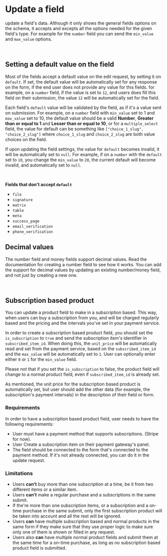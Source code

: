 # Update a field

update a field's data. Although it only shows the general fields options on the schema, it accepts and excepts all the options needed for the given field's type. For example for the `number` field you can send the `min_value` and `max_value` options.

<br>

## Setting a default value on the field

Most of the fields accept a default value on the edit request, by setting it on `default`. If set, the default value will be automatically set for any response on the form, if the end user does not provide any value for this fields. for example, on a `number` field, if the value is set to `12`, and users does fill this field on their submission, the value `12` will be automatically set for the field.

Each field's `default` value will be validated by the field, as if it's a value sent on submission. For example, on a `number` field with `min_value` set to 1 and `max_value` set to 10, the default value should be a valid **Number**, **Greater than or equal to 1** and **Lesser than or equal to 10**, or for a `multiple_select` field, the value for default can be something like `["choice_1_slug", "choice_2_slug"]` where `choice_1_slug` and `choice_2_slug` are both value choices on the field.

If upon updating the field settings, the value for `default` becomes invalid, it will be automatically set to `null`. For example, if on a `number` with the `default` set to `10`, you change the `min_value` to `20`, the current default will become invalid, and automatically set to `null`.

<br/>

**Fields that don't accept `default`**

- `file`
- `signature`
- `matrix`
- `table`
- `meta`
- `success_page`
- `email_verification`
- `phone_verification`

## Decimal values

The number field and money fields support decimal values. Read the documentation for creating a number field to see how it works.
You can add the support for decimal values by updating an existing number/money field, and not just by creating a new one.

<br/>

## Subscription based product

You can update a product field to make in a subscription based. This way, when users can buy a subscription from you, and will be charged regularly based and the pricing and the intervals you've set in your payment service.

In order to create a subscription based product field, you should set the `is_subscription` to `true` and send the subscription item's identifier in `subscribed_item_id`. When doing this, the `unit_price` will be automatically read and set from the payment service, based on the `subscribed_item_id` and the `max_value` will be automatically set to `1`. User can optionally enter either `0` or `1` for the `min_value` field.

Please not that if you set the `is_subscription` to false, the product field will change to a normal product field, even if `subscribed_item_id` is already set.

As mentioned, the unit price for the subscription based product is automatically set, but user should add the other data (for example, the subscription's payment intervals) in the description of their field or form.

### Requirements

In order to have a subscription based product field, user needs to have the following requirements:

- User must have a payment method that supports subscriptions. (Stripe for now).
- User Create a subscription item on their payment gateway's panel.
- The field should be connected to the form that's connected to the payment method. If it's not already connected, you can do it in the update request.

### Limitations

- Users **can't** buy more than one subscription at a time, be it from two different items or a similar item.
- Users **can't** make a regular purchase and a subscriptions in the same submit.
- If the're more than one subscription items, or a subscription and a on-time purchase in the same submit, only the first subscription product will be taken into account and all the rest will be ignored.
- Users **can** have multiple subscription based and normal products in the same form if they make sure that they use proper logic to make sure only one of them is shown or filled in any request.
- Users also **can** have multiple normal product fields and submit them at the same time for a on-time purchase, as long as no subscription based product field is submitted.
